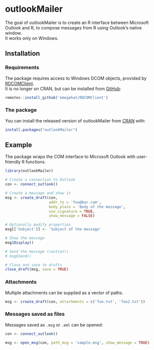 
<!-- README.md is generated from README.Rmd. Please edit that file -->

# outlookMailer

<!-- badges: start -->

<!-- badges: end -->

The goal of outlookMailer is to create an R interface between Microsoft
Outlook and R, to compose messages from R using Outlook’s native
window.  
It works only on Windows.

## Installation

### Requirements

The package requires access to Windows DCOM objects, provided by
[RDCOMClient](http://www.omegahat.net/RDCOMClient/).  
It is no longer on CRAN, but can be installed from
[GitHub](https://github.com/omegahat/RDCOMClient):

``` r
remotes::install_github('omegahat/RDCOMClient')
```

### The package

You can install the released version of outlookMailer from
[CRAN](https://CRAN.R-project.org) with:

``` r
install.packages("outlookMailer")
```

## Example

The package wraps the COM interface to Microsoft Outlook with
user-friendly R functions.

``` r
library(outlookMailer)

# Create a connection to Outlook
con <- connect_outlook()

# Create a message and show it
msg <- create_draft(con, 
                    addr_to = 'foo@bar.com', 
                    body_plain = 'Body of the message', 
                    use_signature = TRUE,
                    show_message = FALSE)

# Optionally modify properties
msg[['Subject']] <- 'Subject of the message'

# Show the message
msg$Display()

# Send the message (caution!)
# msg$Send()

# Close and save to drafts
close_draft(msg, save = TRUE)
```

### Attachments

Multiple attachments can be supplied as a vector of paths.

``` r
msg <- create_draft(con, attachments = c('foo.txt', 'foo2.txt'))
```

### Messages saved as files

Messages saved as `.msg` or `.eml` can be opened:

``` r
con <- connect_outlook()

msg <- open_msg(con, path_msg = 'sample.msg', show_message = TRUE)
```
